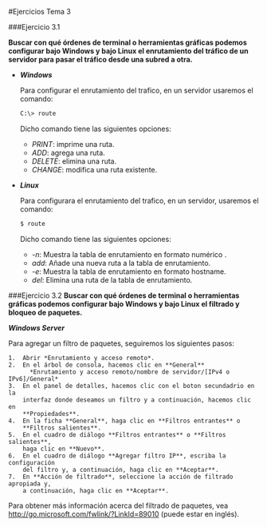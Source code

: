 #Ejercicios Tema 3

###Ejercicio 3.1

**Buscar con qué órdenes de terminal o herramientas gráficas podemos configurar bajo Windows y bajo Linux el enrutamiento del tráfico de un servidor para pasar el tráfico desde una subred a otra.**

  + ***Windows***

    Para configurar el enrutamiento del trafico, en un servidor usaremos el comando:

    ```sh
    C:\> route
    ```
    Dicho comando tiene las siguientes opciones:
      - *PRINT*: imprime una ruta.
      - *ADD*: agrega una ruta.
      - *DELETE*: elimina una ruta.
      - *CHANGE*: modifica una ruta existente.

  + ***Linux***

    Para configurara el enrutamiento del trafico, en un servidor, usaremos el comando:

    ```sh
    $ route
    ```
    Dicho comando tiene las siguientes opciones:
      - *-n*: Muestra la tabla de enrutamiento en formato numérico .
      - *add*: Añade una nueva ruta a la tabla de enrutamiento.
      - *-e*: Muestra la tabla de enrutamiento en formato hostname.
      - *del*: Elimina una ruta de la tabla de enrutamiento.

###Ejercicio 3.2
**Buscar con qué órdenes de terminal o herramientas gráficas podemos configurar bajo Windows y bajo Linux el filtrado y bloqueo de paquetes.**

  ***Windows Server***

  Para agregar un filtro de paquetes, seguiremos los siguientes pasos:

    1.  Abrir *Enrutamiento y acceso remoto*.
    2.  En el árbol de consola, hacemos clic en **General**
          *Enrutamiento y acceso remoto/nombre de servidor/[IPv4 o IPv6]/General*
    3.  En el panel de detalles, hacemos clic con el boton secundadrio en la
        interfaz donde deseamos un filtro y a continuación, hacemos clic en
        **Propiedades**.
    4.  En la ficha **General**, haga clic en **Filtros entrantes** o
        **Filtros salientes**.
    5.  En el cuadro de diálogo **Filtros entrantes** o **Filtros salientes**,
        haga clic en **Nuevo**.
    6.  En el cuadro de diálogo **Agregar filtro IP**, escriba la configuración
        del filtro y, a continuación, haga clic en **Aceptar**.
    7.  En **Acción de filtrado**, seleccione la acción de filtrado apropiada y,
        a continuación, haga clic en **Aceptar**.

  Para obtener más información acerca del filtrado de paquetes, vea http://go.microsoft.com/fwlink/?LinkId=89010 (puede estar en inglés).
